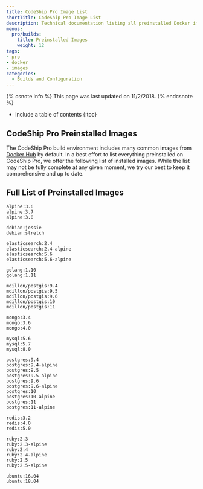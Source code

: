 ```yaml
---
title: CodeShip Pro Image List
shortTitle: CodeShip Pro Image List
description: Technical documentation listing all preinstalled Docker images of the CodeShip Pro build environment
menus:
  pro/builds:
    title: Preinstalled Images
    weight: 12
tags:
- pro
- docker
- images
categories:
  - Builds and Configuration
---
```


{% csnote info %}
This page was last updated on 11/2/2018.
{% endcsnote %}

* include a table of contents
{:toc}

## CodeShip Pro Preinstalled Images

The CodeShip Pro build environment includes many common images from [Docker Hub](https://hub.docker.com) by default. In a best effort to list everything preinstalled on CodeShip Pro, we offer the following list of installed images. While the list may not be fully complete at any given moment, we try our best to keep it comprehensive and up to date.

## Full List of Preinstalled Images

```
alpine:3.6
alpine:3.7
alpine:3.8

debian:jessie
debian:stretch

elasticsearch:2.4
elasticsearch:2.4-alpine
elasticsearch:5.6
elasticsearch:5.6-alpine

golang:1.10
golang:1.11

mdillon/postgis:9.4
mdillon/postgis:9.5
mdillon/postgis:9.6
mdillon/postgis:10
mdillon/postgis:11

mongo:3.4
mongo:3.6
mongo:4.0

mysql:5.6
mysql:5.7
mysql:8.0

postgres:9.4
postgres:9.4-alpine
postgres:9.5
postgres:9.5-alpine
postgres:9.6
postgres:9.6-alpine
postgres:10
postgres:10-alpine
postgres:11
postgres:11-alpine

redis:3.2
redis:4.0
redis:5.0

ruby:2.3
ruby:2.3-alpine
ruby:2.4
ruby:2.4-alpine
ruby:2.5
ruby:2.5-alpine

ubuntu:16.04
ubuntu:18.04
```
